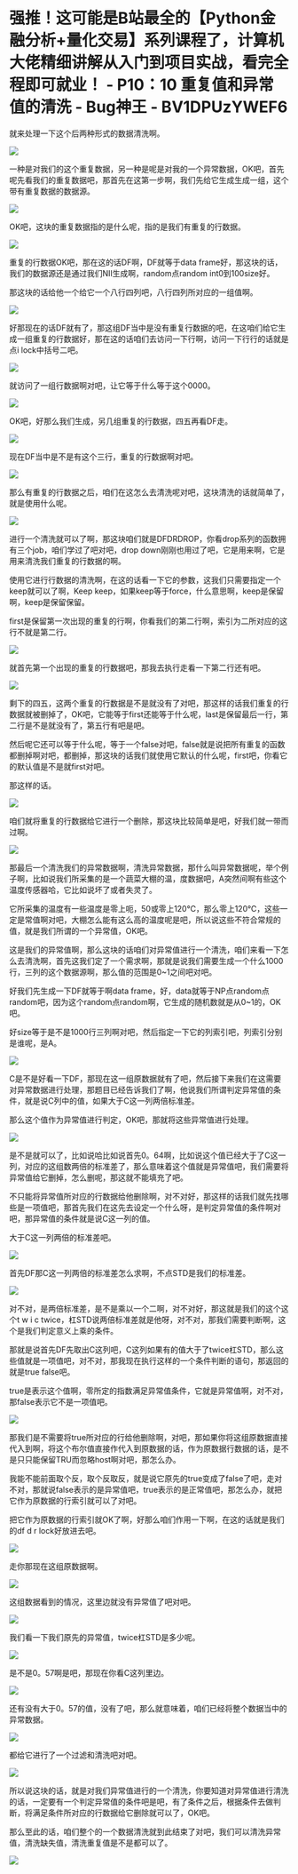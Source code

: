 # 强推！这可能是B站最全的【Python金融分析+量化交易】系列课程了，计算机大佬精细讲解从入门到项目实战，看完全程即可就业！ - P10：10 重复值和异常值的清洗 - Bug神王 - BV1DPUzYWEF6

就来处理一下这个后两种形式的数据清洗啊。

![](img/585719e9b013841d1bf490bb16fa0a7b_1.png)

一种是对我们的这个重复数据，另一种是呢是对我的一个异常数据，OK吧，首先呢先看我们的重复数据吧，那首先在这第一步啊，我们先给它生成生成一组，这个带有重复数据的数据源。



![](img/585719e9b013841d1bf490bb16fa0a7b_3.png)

OK吧，这块的重复数据指的是什么呢，指的是我们有重复的行数据。

![](img/585719e9b013841d1bf490bb16fa0a7b_5.png)

重复的行数据OK吧，那在这的话DF啊，DF就等于data frame好，那这块的话，我们的数据源还是通过我们NII生成啊，random点random int0到100size好。

那这块的话给他一个给它一个八行四列吧，八行四列所对应的一组值啊。

![](img/585719e9b013841d1bf490bb16fa0a7b_7.png)

好那现在的话DF就有了，那这组DF当中是没有重复行数据的吧，在这咱们给它生成一组重复的行数据好，那在这的话咱们去访问一下行啊，访问一下行行的话就是点i lock中括号二吧。



![](img/585719e9b013841d1bf490bb16fa0a7b_9.png)

就访问了一组行数据啊对吧，让它等于什么等于这个0000。

![](img/585719e9b013841d1bf490bb16fa0a7b_11.png)

OK吧，好那么我们生成，另几组重复的行数据，四五再看DF走。

![](img/585719e9b013841d1bf490bb16fa0a7b_13.png)

现在DF当中是不是有这个三行，重复的行数据啊对吧。

![](img/585719e9b013841d1bf490bb16fa0a7b_15.png)

那么有重复的行数据之后，咱们在这怎么去清洗呢对吧，这块清洗的话就简单了，就是使用什么呢。

![](img/585719e9b013841d1bf490bb16fa0a7b_17.png)

进行一个清洗就可以了啊，那这块咱们就是DFDRDROP，你看drop系列的函数拥有三个job，咱们学过了吧对吧，drop down刚刚也用过了吧，它是用来啊，它是用来清洗我们重复的行数据的啊。

使用它进行行数据的清洗啊，在这的话看一下它的参数，这我们只需要指定一个keep就可以了啊，Keep keep，如果keep等于force，什么意思啊，keep是保留啊，keep是保留保留。

first是保留第一次出现的重复的行啊，你看我们的第二行啊，索引为二所对应的这行不就是第二行。

![](img/585719e9b013841d1bf490bb16fa0a7b_19.png)

就首先第一个出现的重复的行数据吧，那我去执行走看一下第二行还有吧。

![](img/585719e9b013841d1bf490bb16fa0a7b_21.png)

剩下的四五，这两个重复的行数据是不是就没有了对吧，那这样的话我们重复的行数据就被删掉了，OK吧，它能等于first还能等于什么呢，last是保留最后一行，第二行是不是就没有了，第五行有吧是吧。

然后呢它还可以等于什么呢，等于一个false对吧，false就是说把所有重复的函数都删掉啊对吧，都删掉，那这块的话我们就使用它默认的什么呢，first吧，你看它的默认值是不是就first对吧。

那这样的话。

![](img/585719e9b013841d1bf490bb16fa0a7b_23.png)

咱们就将重复的行数据给它进行一个删除，那这块比较简单是吧，好我们就一带而过啊。

![](img/585719e9b013841d1bf490bb16fa0a7b_25.png)

那最后一个清洗我们的异常数据啊，清洗异常数据，那什么叫异常数据呢，举个例子啊，比如说我们所采集的是一个蔬菜大棚的温，度数据吧，A突然间啊有些这个温度传感器哈，它比如说坏了或者失灵了。

它所采集的温度有一些温度是零上呃，50或零上120℃，那么零上120℃，这些一定是常值啊对吧，大棚怎么能有这么高的温度呢是吧，所以说这些不符合常规的值，就是我们所谓的一个异常值，OK吧。

这是我们的异常值啊，那么这块的话咱们对异常值进行一个清洗，咱们来看一下怎么去清洗啊，首先这我们定了一个需求啊，那就是说我们需要生成一个什么1000行，三列的这个数据源啊，那么值的范围是0~1之间吧对吧。

好我们先生成一下DF就等于啊data frame，好，data就等于NP点random点random吧，因为这个random点random啊，它生成的随机数就是从0~1的，OK吧。

好size等于是不是1000行三列啊对吧，然后指定一下它的列索引吧，列索引分别是谁呢，是A。

![](img/585719e9b013841d1bf490bb16fa0a7b_27.png)

C是不是好看一下DF，那现在这一组原数据就有了吧，然后接下来我们在这需要对异常数据进行处理，那题目已经告诉我们了啊，他说我们所谓判定异常值的条件，就是说C列中的值，如果大于C这一列两倍标准差。

那么这个值作为异常值进行判定，OK吧，那就将这些异常值进行处理。

![](img/585719e9b013841d1bf490bb16fa0a7b_29.png)

是不是就可以了，比如说哈比如说首先0。64啊，比如说这个值已经大于了C这一列，对应的这组数两倍的标准差了，那么意味着这个值就是异常值吧，我们需要将异常值给它删掉，怎么删呢，那这就不能填充了吧。

不只能将异常值所对应的行数据给他删除啊，对不对好，那这样的话我们就先找哪些是一项值吧，那首先我们在这先去设定一个什么呀，是判定异常值的条件啊对吧，那异常值的条件就是说C这一列的值。

大于C这一列两倍的标准差吧。

![](img/585719e9b013841d1bf490bb16fa0a7b_31.png)

首先DF那C这一列两倍的标准差怎么求啊，不点STD是我们的标准差。

![](img/585719e9b013841d1bf490bb16fa0a7b_33.png)

对不对，是两倍标准差，是不是乘以一个二啊，对不对好，那这就是我们的这个这个t w i c twice，杠STD说两倍标准差就是他呀，对不对，那我们需要判断啊，这个是我们判定意义上乘的条件。

那就是说首先DF先取出C这列吧，C这列如果有的值大于了twice杠STD，那么这些值就是一项值吧，对不对，那我现在执行这样的一个条件判断的语句，那返回的就是true false吧。

true是表示这个值啊，零所定的指数满足异常值条件，它就是异常值啊，对不对，那false表示它不是一项值吧。



![](img/585719e9b013841d1bf490bb16fa0a7b_35.png)

那我们是不需要将true所对应的行给他删除啊，对吧，那如果你将这组原数据直接代入到啊，将这个布尔值直接作代入到原数据的话，作为原数据行数据的话，是不是只只能保留TRU而忽略host啊对吧，那怎么办。

我能不能前面取个反，取个反取反，就是说它原先的true变成了false了吧，走对不对，那就说false表示的是异常值吧，true表示的是正常值吧，那怎么办，就把它作为原数据的行索引就可以了对吧。

把它作为原数据的行索引就OK了啊，好那么咱们作用一下啊，在这的话就是我们的df d r lock好放进去吧。



![](img/585719e9b013841d1bf490bb16fa0a7b_37.png)

走你那现在这组原数据啊。

![](img/585719e9b013841d1bf490bb16fa0a7b_39.png)

这组数据看到的情况，这里边就没有异常值了吧对吧。

![](img/585719e9b013841d1bf490bb16fa0a7b_41.png)

我们看一下我们原先的异常值，twice杠STD是多少呢。

![](img/585719e9b013841d1bf490bb16fa0a7b_43.png)

是不是0。57啊是吧，那现在你看C这列里边。

![](img/585719e9b013841d1bf490bb16fa0a7b_45.png)

还有没有大于0。57的值，没有了吧，那么就意味着，咱们已经将整个数据当中的异常数据。

![](img/585719e9b013841d1bf490bb16fa0a7b_47.png)

都给它进行了一个过滤和清洗吧对吧。

![](img/585719e9b013841d1bf490bb16fa0a7b_49.png)

所以说这块的话，就是对我们异常值进行的一个清洗，你要知道对异常值进行清洗的话，一定要有一个判定异常值的条件吧是吧，有了条件之后，根据条件去做判断，将满足条件所对应的行数据给它删除就可以了，OK吧。

那么至此的话，咱们整个的一个数据清洗就到此结束了对吧，我们可以清洗异常值，清洗缺失值，清洗重复值是不是都可以了。



![](img/585719e9b013841d1bf490bb16fa0a7b_51.png)